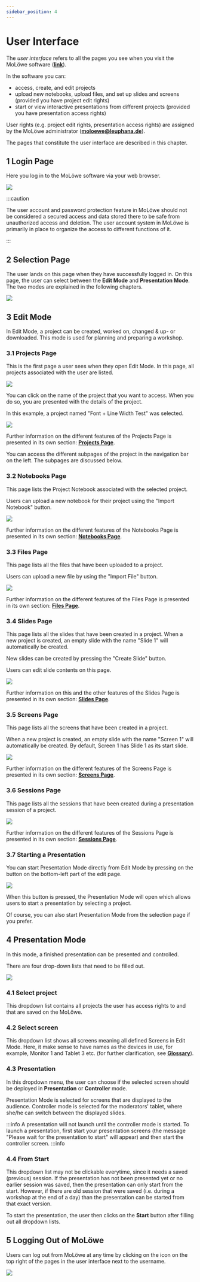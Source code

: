 ```yaml
---
sidebar_position: 4
---
```


# User Interface

The *user interface* refers to all the pages you see when you visit the MoLöwe software ([**link**](https://moloewe.leuphana.de/login)).

In the software you can:
- access, create, and edit projects
- upload new notebooks, upload files, and set up slides and screens (provided you have project edit rights)
- start or view interactive presentations from different projects (provided you have presentation access rights)

User rights (e.g. project edit rights, presentation access rights) are assigned by the MoLöwe administrator (**moloewe@leuphana.de**).

The pages that constitute the user interface are described in this chapter.

## **1 Login Page**

Here you log in to the MoLöwe software via your web browser.

![](/img/doc/01_login_page.png)

:::caution

The user account and password protection feature in MoLöwe should not be considered a secured access and data stored there to be safe from unauthorized access and deletion. 
The user account system in MoLöwe is primarily in place to organize the access to different functions of it.

:::

## **2 Selection Page**

The user lands on this page when they have successfully logged in.
On this page, the user can select between the **Edit Mode** and **Presentation Mode**.
The two modes are explained in the following chapters.

![](/img/doc/SelectionPage.png)

## **3 Edit Mode**

In Edit Mode, a project can be created, worked on, changed & up- or downloaded.
This mode is used for planning and preparing a workshop.

### 3.1 Projects Page

This is the first page a user sees when they open Edit Mode. In this page, all projects associated with the user are listed.

![](/img/doc/02_projects_page.jpg)

You can click on the name of the project that you want to access. When you do so, you are presented with the details of the project. 

In this example, a project named "Font + Line Width Test" was selected.

![](/img/doc/04_project_details.jpg)

Further information on the different features of the Projects Page is presented in its own section: [**Projects Page**](docs/edit-mode/01_projects.md).

You can access the different subpages of the project in the navigation bar on the left.
The subpages are discussed below.

### 3.2 Notebooks Page

This page lists the Project Notebook associated with the selected project.

Users can upload a new notebook for their project using the "Import Notebook" button.

![](/img/doc/05_notebooks_page.jpg)

Further information on the different features of the Notebooks Page is presented in its own section: [**Notebooks Page**](docs/edit-mode/02_notebooks.md).

### 3.3 Files Page

This page lists all the files that have been uploaded to a project.

Users can upload a new file by using the "Import File" button.

![](/img/doc/06_files_page.jpg)

Further information on the different features of the Files Page is presented in its own section: [**Files Page**](docs/edit-mode/03_files.md).

### 3.4 Slides Page

This page lists all the slides that have been created in a project.
When a new project is created, an empty slide with the name "Slide 1" will automatically be created.

New slides can be created by pressing the "Create Slide" button.

Users can edit slide contents on this page.

![](/img/doc/07_slides_page.jpg)

Further information on this and the other features of the Slides Page is presented in its own section: [**Slides Page**](docs/edit-mode/05_slides.md).

### 3.5 Screens Page

This page lists all the screens that have been created in a project. 

When a new project is created, an empty slide with the name "Screen 1" will automatically be created. By default, Screen 1 has Slide 1 as its start slide.

![](/img/doc/08_screens_page.jpg)

Further information on the different features of the Screens Page is presented in its own section: [**Screens Page**](docs/edit-mode/06_screens.md).

### 3.6 Sessions Page

This page lists all the sessions that have been created during a presentation session of a project.

![](/img/doc/09_sessions_page.jpg)

Further information on the different features of the Sessions Page is presented in its own section: [**Sessions Page**](docs/edit-mode/07_sessions.md).

### 3.7 Starting a Presentation

You can start Presentation Mode directly from Edit Mode by pressing on the button on the bottom-left part of the edit page.

![](/img/doc/10_start_presentation.jpg)

When this button is pressed, the Presentation Mode will open which allows users to start a presentation by selecting a project.

Of course, you can also start Presentation Mode from the selection page if you prefer.

## **4 Presentation Mode**

In this mode, a finished presentation can be presented and controlled.

There are four drop-down lists that need to be filled out.

![](/img/doc/PresentationPage.png)

### 4.1 Select project

This dropdown list contains all projects the user has access rights to and that are saved on the MoLöwe.

### 4.2 Select screen

This dropdown list shows all screens meaning all defined Screens in Edit Mode. Here, it make sense to have names as the devices in use, for example, Monitor 1 and Tablet 3 etc. (for further clarification, see [**Glossary**](glossary.md#screen)).

### 4.3 Presentation

In this dropdown menu, the user can choose if the selected screen should be deployed in **Presentation** or **Controller** mode.

Presentation Mode is selected for screens that are displayed to the audience.
Controller mode is selected for the moderators' tablet, where she/he can switch between the displayed slides.

:::info A presentation will not launch until the controller mode is started.
To launch a presentation, first start your presentation screens (the message "Please wait for the presentation to start" will appear)
and then start the controller screen.
:::info

### 4.4 From Start
This dropdown list may not be clickable everytime, since it needs a saved (previous) session.
If the presentation has not been presented yet or no earlier session was saved, then the presentation can only start from the start.
However, if there are old session that were saved (i.e. during a workshop at the end of a day) than the presentation can be started from that exact version.

To start the presentation, the user then clicks on the **Start** button after filling out all dropdown lists.

## **5 Logging Out of MoLöwe**

Users can log out from MoLöwe at any time by clicking on the icon on the top right of the pages in the user interface next to the username.

![](/img/doc/9999_log_out.jpg)
